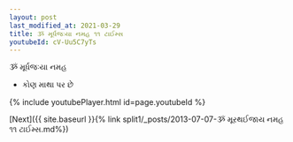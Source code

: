 ```yaml
---
layout: post
last_modified_at: 2021-03-29
title: ૐ મૂર્ધજઃયા નમહ ૧૧ ટાઈમ્સ
youtubeId: cV-Uu5C7yTs
---
```

 
 
 ૐ મૂર્ધજઃયા નમહ  
 
 -  કોણ માથા પર છે 
 
  
 
  
 
 
 
 
 
 


{% include youtubePlayer.html id=page.youtubeId %}
 
[Next]({{ site.baseurl }}{% link  split1/_posts/2013-07-07-ૐ મૂરથઈજાય નમહ ૧૧ ટાઈમ્સ.md%})
 
